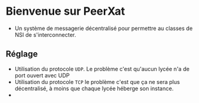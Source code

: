 # Bienvenue sur PeerXat
- Un système de messagerie décentralisé pour permettre au classes de NSI de s'interconnecter.


## Réglage
- Utilisation du protocole `UDP`. Le problème c'est qu'aucun lycée n'a de port ouvert avec UDP
- Utilisation du protocole `TCP` le problème c'est que ça ne sera plus décentralisé, à moins que chaque lycée héberge son instance.
- 